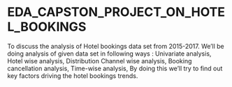 # EDA_CAPSTON_PROJECT_ON_HOTEL_BOOKINGS
To discuss the analysis of Hotel bookings data set from 2015-2017. We’ll be doing analysis of given data set in following ways : Univariate analysis, Hotel wise analysis, Distribution Channel wise analysis, Booking cancellation analysis, Time-wise analysis,  By doing this we’ll try to find out key factors driving the hotel bookings trends.
